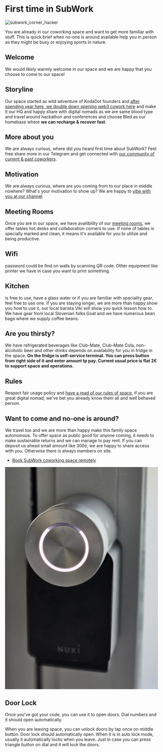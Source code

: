 # First time in SubWork

![subwork_corner_hacker](pics/subwork_corner_hacker.png)

You are already in our coworking space and want to get more familiar with stuff. This is quick brief when no-one is around available help you in person as they might be busy or enjoying sports in nature.

Welcome
---
We would likely warmly welcome in our space and we are happy that you choose to come to our space! 

Storyline
---
Our space started as wild adventure of KodaDot founders and [after spending year here, we double down opening web3 cowork here](./why-did-we-choose-bled.md) and make it our HQ and happy share with digital nomads as we are same blood type and travel around hackathon and conferences and choose Bled as our homebase where **we can recharge & recover fast**.

More about you
---
We are always curious, where did you heard first time about SubWork? Feel free share more in our Telegram and get connected with [our community of current & past coworkers](./contact.md).

Motivation
---
We are always curious, where are you coming from to our place in middle nowhere? What's your motivation to show up? We are happy to [vibe with you at our channel](./contact.md)

Meeting Rooms
---
Once you are in our space, we have availibility of our [meeting rooms](./book-meeting-room-bled.md), we offer tables hot desks and collaboration corners to use. If none of tables is specially marked and clean, it means it's available for you to utilize and being productive. 

Wifi
---
password could be find on walls by scanning QR code. Other equipment like printer we have in case you want to print something. 

Kitchen
---
is free to use, have a glass water or if you are familiar with speciality gear, feel free to use one. If you are staying longer, we are more than happy show you how to use it, our local barista Viki will show you quick lesson how to. We have gear from local Slovenian folks Goat and we have numerous bean bags where we supply coffee beans.

Are you thirsty? 
---
We have refrigerated beverages like Club-Mate, Club-Mate Cola, non-alcoholic beer and other drinks depends on availability for you in fridge in the space. **On the fridge is self-service terminal. You can press button from right side of it and enter amount tp pay. Current usual price is flat 2€ to support space and operations.**

Rules
---
Respect fair usage policy and [have a read of our rules of space](./rules-for-coworkers.md), if you are great digital nomad, we've bet you already know them all and well behaved person.


Want to come and no-one is around?
---
We travel too and we are more than happy make this family space autonomous. To offer space as public good for anyone coming, it needs to make sustainable returns and we can manage to pay rent. If you can deposit us ahead small amount like 300e, we are happy to share access with you. Otherwise there is always members on site.
- [Book SubWork coworking space remotely](./book-coworking-space-subwork.md)

![img](./pics/subwork_doorlock.png)

Door Lock
---
Once you've got your code, you can use it to open doors. Dial numbers and it should open automatically.

When you are leaving space, you can unlock doors by tap once on middle button. Door lock should automatically open. When it is in auto lock mode, usually it automatically locks when you leave. Just in case you can press triangle button on dial and it will lock the doors.